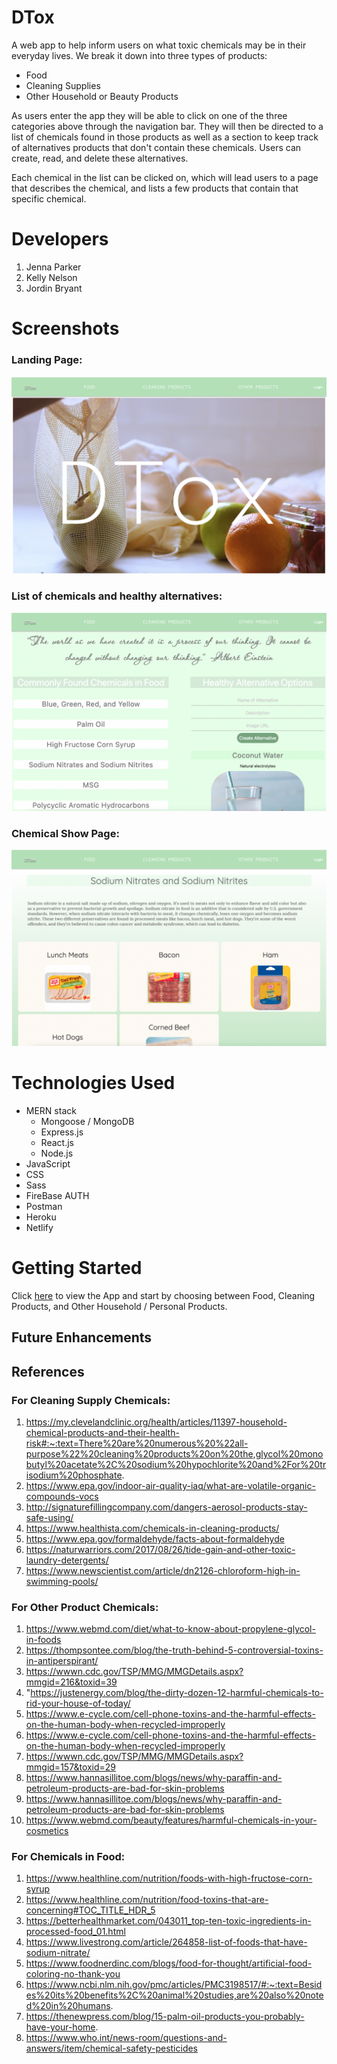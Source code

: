 # DTox
A web app to help inform users on what toxic chemicals may be in their everyday lives.  We break it down into three types of products: 
- Food
- Cleaning Supplies
- Other Household or Beauty Products

As users enter the app they will be able to click on one of the three categories above through the navigation bar.  They will then be directed to a list of chemicals found in those products as well as a section to keep track of alternatives products that don't contain these chemicals. Users can create, read, and delete these alternatives.

Each chemical in the list can be clicked on, which will lead users to a page that describes the chemical, and lists a few products that contain that specific chemical.

# Developers
1. Jenna Parker
2. Kelly Nelson
3. Jordin Bryant

# Screenshots
### Landing Page:
![](Photos%20for%20readme/Screen%20Shot%202022-10-06%20at%2010.20.50%20AM.png)
### List of chemicals and healthy alternatives:
![index page](Photos%20for%20readme/Screen%20Shot%202022-10-06%20at%2010.32.17%20AM.png)
### Chemical Show Page:
![show page](Photos%20for%20readme/Screen%20Shot%202022-10-06%20at%2010.33.02%20AM.png)

# Technologies Used
- MERN stack 
   - Mongoose / MongoDB
   - Express.js
   - React.js
   - Node.js
- JavaScript
- CSS
- Sass
- FireBase AUTH
- Postman
- Heroku
- Netlify

# Getting Started
Click [here](https://633f25ca21e8fa00b251966b--fanciful-paletas-4e551f.netlify.app/) to view the App and start by choosing between Food, Cleaning Products, and Other Household / Personal Products.

## Future Enhancements

## References
### For Cleaning Supply Chemicals:
1. https://my.clevelandclinic.org/health/articles/11397-household-chemical-products-and-their-health-risk#:~:text=There%20are%20numerous%20%22all-purpose%22%20cleaning%20products%20on%20the,glycol%20monobutyl%20acetate%2C%20sodium%20hypochlorite%20and%2For%20trisodium%20phosphate.
2. https://www.epa.gov/indoor-air-quality-iaq/what-are-volatile-organic-compounds-vocs
3. http://signaturefillingcompany.com/dangers-aerosol-products-stay-safe-using/
4. https://www.healthista.com/chemicals-in-cleaning-products/
5. https://www.epa.gov/formaldehyde/facts-about-formaldehyde
6. https://naturwarriors.com/2017/08/26/tide-gain-and-other-toxic-laundry-detergents/
7. https://www.newscientist.com/article/dn2126-chloroform-high-in-swimming-pools/
### For Other Product Chemicals:
1. https://www.webmd.com/diet/what-to-know-about-propylene-glycol-in-foods
2. https://thompsontee.com/blog/the-truth-behind-5-controversial-toxins-in-antiperspirant/
3. https://wwwn.cdc.gov/TSP/MMG/MMGDetails.aspx?mmgid=216&toxid=39
4. "https://justenergy.com/blog/the-dirty-dozen-12-harmful-chemicals-to-rid-your-house-of-today/
5. https://www.e-cycle.com/cell-phone-toxins-and-the-harmful-effects-on-the-human-body-when-recycled-improperly
6. https://www.e-cycle.com/cell-phone-toxins-and-the-harmful-effects-on-the-human-body-when-recycled-improperly
7. https://wwwn.cdc.gov/TSP/MMG/MMGDetails.aspx?mmgid=157&toxid=29
8. https://www.hannasillitoe.com/blogs/news/why-paraffin-and-petroleum-products-are-bad-for-skin-problems
9. https://www.hannasillitoe.com/blogs/news/why-paraffin-and-petroleum-products-are-bad-for-skin-problems
10. https://www.webmd.com/beauty/features/harmful-chemicals-in-your-cosmetics
### For Chemicals in Food:
1.  https://www.healthline.com/nutrition/foods-with-high-fructose-corn-syrup
2. https://www.healthline.com/nutrition/food-toxins-that-are-concerning#TOC_TITLE_HDR_5
3. https://betterhealthmarket.com/043011_top-ten-toxic-ingredients-in-processed-food_01.html
4. https://www.livestrong.com/article/264858-list-of-foods-that-have-sodium-nitrate/
5. https://www.foodnerdinc.com/blogs/food-for-thought/artificial-food-coloring-no-thank-you
6. https://www.ncbi.nlm.nih.gov/pmc/articles/PMC3198517/#:~:text=Besides%20its%20benefits%2C%20animal%20studies,are%20also%20noted%20in%20humans.
7. https://thenewpress.com/blog/15-palm-oil-products-you-probably-have-your-home.
8. https://www.who.int/news-room/questions-and-answers/item/chemical-safety-pesticides
